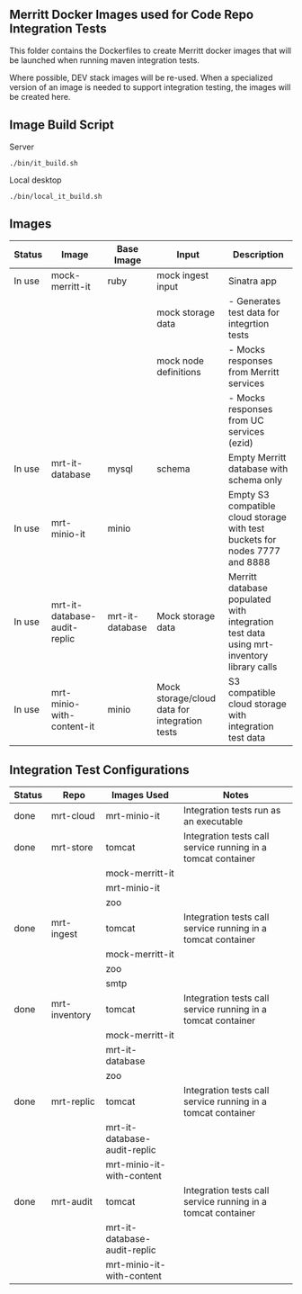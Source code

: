 ## Merritt Docker Images used for Code Repo Integration Tests

This folder contains the Dockerfiles to create Merritt docker images that will be launched when running maven integration tests.

Where possible, DEV stack images will be re-used.  When a specialized version of an image is needed to support integration testing, the images will be created here.

## Image Build Script

Server
```
./bin/it_build.sh
```

Local desktop
```
./bin/local_it_build.sh
```



## Images

| Status | Image | Base Image | Input | Description |
| ------ | ----- | ---------- | ----- | ----------- |
| In use | mock-merritt-it | ruby | mock ingest input | Sinatra app |
| | | | mock storage data | - Generates test data for integrtion tests |
| | | | mock node definitions | - Mocks responses from Merritt services |
| | | | | - Mocks responses from UC services (ezid) |
| In use | mrt-it-database | mysql | schema | Empty Merritt database with schema only |
| In use| mrt-minio-it | minio | | Empty S3 compatible cloud storage with test buckets for nodes 7777 and 8888 |
| In use | mrt-it-database-audit-replic | mrt-it-database | Mock storage data | Merritt database populated with integration test data using mrt-inventory library calls |
| In use | mrt-minio-with-content-it | minio | Mock storage/cloud data for integration tests | S3 compatible cloud storage with integration test data |

## Integration Test Configurations
| Status | Repo | Images Used | Notes |
| ------ | ---- | ----------- | ----- |
| done | mrt-cloud | mrt-minio-it | Integration tests run as an executable |
| done | mrt-store | tomcat | Integration tests call service running in a tomcat container | 
| | | mock-merritt-it | |
| | | mrt-minio-it | |
| | | zoo | |
| done  | mrt-ingest | tomcat | Integration tests call service running in a tomcat container | 
| | | mock-merritt-it | |
| | | zoo | |
| | | smtp | |
| done | mrt-inventory | tomcat | Integration tests call service running in a tomcat container | 
| | | mock-merritt-it | |
| | | mrt-it-database |  |
| | | zoo | |
| done | mrt-replic | tomcat | Integration tests call service running in a tomcat container | 
| | | mrt-it-database-audit-replic |  |
| | | mrt-minio-it-with-content | |
| done | mrt-audit | tomcat | Integration tests call service running in a tomcat container | 
| | | mrt-it-database-audit-replic |  |
| | | mrt-minio-it-with-content | |
